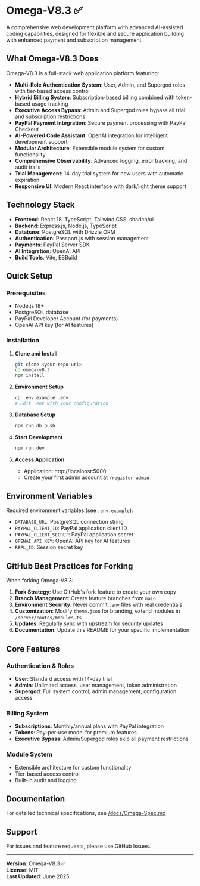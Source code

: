 # Omega-V8.3 ✅

A comprehensive web development platform with advanced AI-assisted coding capabilities, designed for flexible and secure application building with enhanced payment and subscription management.

## What Omega-V8.3 Does

Omega-V8.3 is a full-stack web application platform featuring:

- **Multi-Role Authentication System**: User, Admin, and Supergod roles with tier-based access control
- **Hybrid Billing System**: Subscription-based billing combined with token-based usage tracking
- **Executive Access Bypass**: Admin and Supergod roles bypass all trial and subscription restrictions
- **PayPal Payment Integration**: Secure payment processing with PayPal Checkout
- **AI-Powered Code Assistant**: OpenAI integration for intelligent development support
- **Modular Architecture**: Extensible module system for custom functionality
- **Comprehensive Observability**: Advanced logging, error tracking, and audit trails
- **Trial Management**: 14-day trial system for new users with automatic expiration
- **Responsive UI**: Modern React interface with dark/light theme support

## Technology Stack

- **Frontend**: React 18, TypeScript, Tailwind CSS, shadcn/ui
- **Backend**: Express.js, Node.js, TypeScript
- **Database**: PostgreSQL with Drizzle ORM
- **Authentication**: Passport.js with session management
- **Payments**: PayPal Server SDK
- **AI Integration**: OpenAI API
- **Build Tools**: Vite, ESBuild

## Quick Setup

### Prerequisites
- Node.js 18+ 
- PostgreSQL database
- PayPal Developer Account (for payments)
- OpenAI API key (for AI features)

### Installation

1. **Clone and Install**
   ```bash
   git clone <your-repo-url>
   cd omega-v8.3
   npm install
   ```

2. **Environment Setup**
   ```bash
   cp .env.example .env
   # Edit .env with your configuration
   ```

3. **Database Setup**
   ```bash
   npm run db:push
   ```

4. **Start Development**
   ```bash
   npm run dev
   ```

5. **Access Application**
   - Application: http://localhost:5000
   - Create your first admin account at `/register-admin`

## Environment Variables

Required environment variables (see `.env.example`):

- `DATABASE_URL`: PostgreSQL connection string
- `PAYPAL_CLIENT_ID`: PayPal application client ID
- `PAYPAL_CLIENT_SECRET`: PayPal application secret
- `OPENAI_API_KEY`: OpenAI API key for AI features
- `REPL_ID`: Session secret key

## GitHub Best Practices for Forking

When forking Omega-V8.3:

1. **Fork Strategy**: Use GitHub's fork feature to create your own copy
2. **Branch Management**: Create feature branches from `main`
3. **Environment Security**: Never commit `.env` files with real credentials
4. **Customization**: Modify `theme.json` for branding, extend modules in `/server/routes/modules.ts`
5. **Updates**: Regularly sync with upstream for security updates
6. **Documentation**: Update this README for your specific implementation

## Core Features

### Authentication & Roles
- **User**: Standard access with 14-day trial
- **Admin**: Unlimited access, user management, token administration
- **Supergod**: Full system control, admin management, configuration access

### Billing System
- **Subscriptions**: Monthly/annual plans with PayPal integration
- **Tokens**: Pay-per-use model for premium features
- **Executive Bypass**: Admin/Supergod roles skip all payment restrictions

### Module System
- Extensible architecture for custom functionality
- Tier-based access control
- Built-in audit and logging

## Documentation

For detailed technical specifications, see [/docs/Omega-Spec.md](./docs/Omega-Spec.md)

## Support

For issues and feature requests, please use GitHub Issues.

---

**Version**: Omega-V8.3 ✅  
**License**: MIT  
**Last Updated**: June 2025